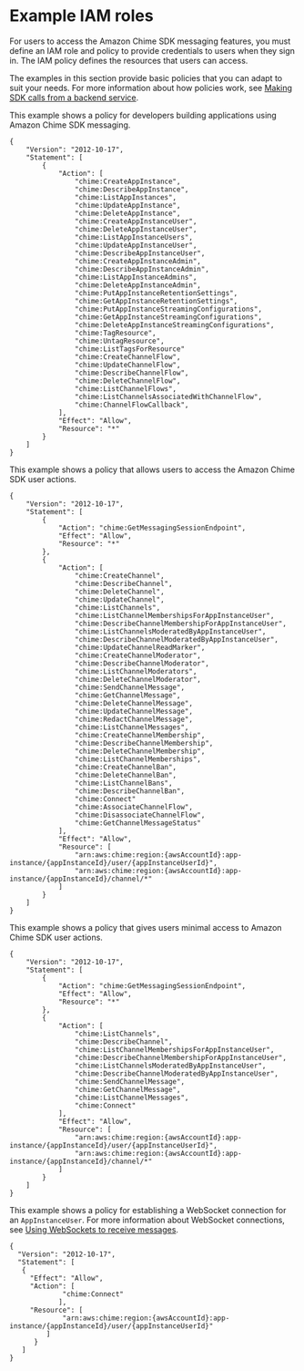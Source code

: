 # Example IAM roles<a name="iam-roles"></a>

For users to access the Amazon Chime SDK messaging features, you must define an IAM role and policy to provide credentials to users when they sign in\. The IAM policy defines the resources that users can access\.

The examples in this section provide basic policies that you can adapt to suit your needs\. For more information about how policies work, see [Making SDK calls from a backend service](call-from-backend.md)\. 

This example shows a policy for developers building applications using Amazon Chime SDK messaging\.

```
{
    "Version": "2012-10-17",
    "Statement": [
        {
            "Action": [
                "chime:CreateAppInstance",
                "chime:DescribeAppInstance",
                "chime:ListAppInstances",
                "chime:UpdateAppInstance",
                "chime:DeleteAppInstance",
                "chime:CreateAppInstanceUser",
                "chime:DeleteAppInstanceUser",
                "chime:ListAppInstanceUsers",
                "chime:UpdateAppInstanceUser",
                "chime:DescribeAppInstanceUser",
                "chime:CreateAppInstanceAdmin",
                "chime:DescribeAppInstanceAdmin",
                "chime:ListAppInstanceAdmins",
                "chime:DeleteAppInstanceAdmin",
                "chime:PutAppInstanceRetentionSettings",
                "chime:GetAppInstanceRetentionSettings",
                "chime:PutAppInstanceStreamingConfigurations",
                "chime:GetAppInstanceStreamingConfigurations",
                "chime:DeleteAppInstanceStreamingConfigurations",
                "chime:TagResource",
                "chime:UntagResource",
                "chime:ListTagsForResource"
                "chime:CreateChannelFlow",
                "chime:UpdateChannelFlow",
                "chime:DescribeChannelFlow",
                "chime:DeleteChannelFlow",
                "chime:ListChannelFlows",
                "chime:ListChannelsAssociatedWithChannelFlow",
                "chime:ChannelFlowCallback",
            ],
            "Effect": "Allow",
            "Resource": "*"
        }
    ]
}
```

This example shows a policy that allows users to access the Amazon Chime SDK user actions\.

```
{
    "Version": "2012-10-17",
    "Statement": [
        {
            "Action": "chime:GetMessagingSessionEndpoint",
            "Effect": "Allow",
            "Resource": "*"
        },
        {
            "Action": [
                "chime:CreateChannel",
                "chime:DescribeChannel",
                "chime:DeleteChannel",
                "chime:UpdateChannel",
                "chime:ListChannels",
                "chime:ListChannelMembershipsForAppInstanceUser",
                "chime:DescribeChannelMembershipForAppInstanceUser",
                "chime:ListChannelsModeratedByAppInstanceUser",
                "chime:DescribeChannelModeratedByAppInstanceUser",
                "chime:UpdateChannelReadMarker",
                "chime:CreateChannelModerator",
                "chime:DescribeChannelModerator",
                "chime:ListChannelModerators",
                "chime:DeleteChannelModerator",
                "chime:SendChannelMessage",
                "chime:GetChannelMessage",
                "chime:DeleteChannelMessage",
                "chime:UpdateChannelMessage",
                "chime:RedactChannelMessage",
                "chime:ListChannelMessages",
                "chime:CreateChannelMembership",
                "chime:DescribeChannelMembership",
                "chime:DeleteChannelMembership",
                "chime:ListChannelMemberships",
                "chime:CreateChannelBan",
                "chime:DeleteChannelBan",
                "chime:ListChannelBans",
                "chime:DescribeChannelBan",
                "chime:Connect"
                "chime:AssociateChannelFlow",
                "chime:DisassociateChannelFlow",
                "chime:GetChannelMessageStatus"
            ],
            "Effect": "Allow",
            "Resource": [
                "arn:aws:chime:region:{awsAccountId}:app-instance/{appInstanceId}/user/{appInstanceUserId}",
                "arn:aws:chime:region:{awsAccountId}:app-instance/{appInstanceId}/channel/*"
            ]
        }
    ]
}
```

This example shows a policy that gives users minimal access to Amazon Chime SDK user actions\.

```
{
    "Version": "2012-10-17",
    "Statement": [
        {
            "Action": "chime:GetMessagingSessionEndpoint",
            "Effect": "Allow",
            "Resource": "*"
        },
        {
            "Action": [
                "chime:ListChannels",
                "chime:DescribeChannel",
                "chime:ListChannelMembershipsForAppInstanceUser",
                "chime:DescribeChannelMembershipForAppInstanceUser",
                "chime:ListChannelsModeratedByAppInstanceUser",
                "chime:DescribeChannelModeratedByAppInstanceUser",
                "chime:SendChannelMessage",
                "chime:GetChannelMessage",
                "chime:ListChannelMessages",
                "chime:Connect"
            ],
            "Effect": "Allow",
            "Resource": [
                "arn:aws:chime:region:{awsAccountId}:app-instance/{appInstanceId}/user/{appInstanceUserId}",
                "arn:aws:chime:region:{awsAccountId}:app-instance/{appInstanceId}/channel/*"
            ]
        }
    ]
}
```

This example shows a policy for establishing a WebSocket connection for an `AppInstanceUser`\. For more information about WebSocket connections, see [Using WebSockets to receive messages](websockets.md)\.

```
{
  "Version": "2012-10-17",
  "Statement": [
   {
     "Effect": "Allow",
     "Action": [
             "chime:Connect"
            ],
     "Resource": [
             "arn:aws:chime:region:{awsAccountId}:app-instance/{appInstanceId}/user/{appInstanceUserId}"
         ]
      }
   ]
}
```
